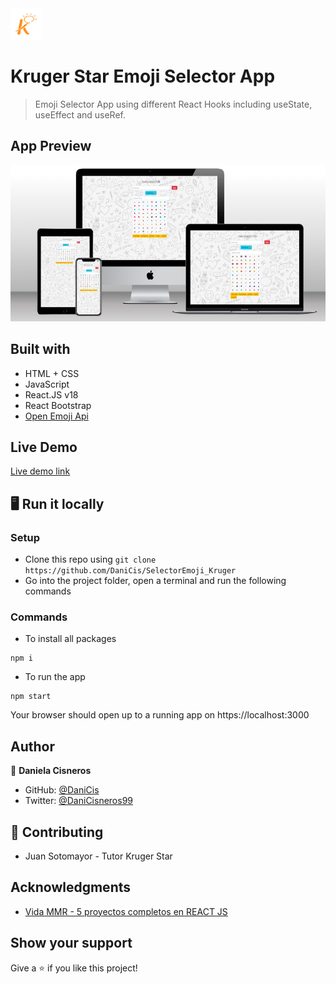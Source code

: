 <img src="./src/assets/kruger-logo.png" height="50px">

# Kruger Star Emoji Selector App

> Emoji Selector App using different React Hooks including useState, useEffect and useRef.

## App Preview
 
<img src="./src/assets/emoji-preview.png" height="250px">

## Built with 

- HTML + CSS
- JavaScript
- React.JS v18
- React Bootstrap
- [Open Emoji Api](https://emoji-api.com/)

## Live Demo

[Live demo link](https://krugerstar-emoji-dc.netlify.app/)

## 🖥️ Run it locally 

 ### Setup

 - Clone this repo using `git clone https://github.com/DaniCis/SelectorEmoji_Kruger`
 - Go into the project folder, open a terminal and run the following commands

 ### Commands
    
 -  To install all packages
 ```
npm i
 ```
 - To run the app
  ```
npm start
 ```

 Your browser should open up to a running app on https://localhost:3000

## Author

👤 **Daniela Cisneros**

- GitHub: [@DaniCis](https://github.com/DaniCis)
- Twitter: [@DaniCisneros99](https://twitter.com/DaniCisneros99)

## 🤝 Contributing

- Juan Sotomayor - Tutor Kruger Star

## Acknowledgments

- [Vida MMR - 5 proyectos completos en REACT JS](https://www.youtube.com/watch?v=oT-feDPuJmk&t=8440s)

## Show your support

Give a ⭐ if you like this project!